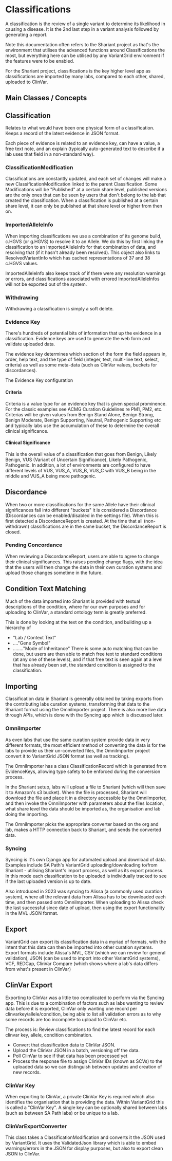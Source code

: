 # Classifications

A classification is the review of a single variant to determine its likelihood in causing a disease.
It is the 2nd last step in a variant analysis followed by generating a report.

Note this documentation often refers to the Shariant project as that's the environment that utilises the advanced functions around Classifications the most, but everything here can be utilised by any VariantGrid environment if the features were to be enabled.

For the Shariant project, classifications is the key higher level app as classifications are imported by many labs, compared to each other, shared, uploaded to ClinVar.

## Main Classes / Concepts

## Classification
Relates to what would have been one physical form of a classification.
Keeps a record of the latest evidence in JSON format.

Each piece of evidence is related to an evidence key, can have a value, a free text note, and an explain (typically auto-generated text to describe if a lab uses that field in a non-standard way).

### ClassificationModification
Classifications are constantly updated, and each set of changes will make a new ClassificationModification linked to the parent Classification. Some Modifications will be "Published" at a certain share level, published versions are the only ones that can be seen by users that don't belong to the lab that created the classification.
When a classification is published at a certain share level, it can only be published at that share level or higher from then on.

### ImportedAlleleInfo
When importing classifications we use a combination of its genome build, c.HGVS (or g.HGVS) to resolve it to an Allele. We do this by first linking the classification to an ImportedAlleleInfo for that combination of data, and resolving that (if it hasn't already been resolved). This object also links to ResolvedVariantInfo which has cached representations of 37 and 38 c.HGVS values.

ImportedAlleleInfo also keeps track of if there were any resolution warnings or errors, and classifications associated with errored ImportedAlleleInfos will not be exported out of the system.

### Withdrawing
Withdrawing a classification is simply a soft delete.

### Evidence Key
There's hundreds of potential bits of information that up the evidence in a classification.
Evidence keys are used to generate the web form and validate uploaded data.

The evidence key determines which section of the form the field appears in, order, help text, and the type of field (integer, text, multi-line text, select, criteria) as well as some meta-data (such as ClinVar values, buckets for discordances).

The Evidence Key configuration 

#### Criteria

Criteria is a value type for an evidence key that is given special prominence. For the classic examples see ACMG Curation Guidelines re PM1, PM2, etc.
Criterias will be given values from Benign Stand Alone, Benign Strong, Benign Moderate, Benign Supporting, Neutral, Pathogenic Supporting etc and typically labs use the accumulation of these to determine the overall clinical significance.

#### Clinical Significance

This is the overall value of a classification that goes from Benign, Likely Benign, VUS (Variant of Uncertain Significance), Likely Pathogenic, Pathogenic. In addition, a lot of environments are configured to have different levels of VUS, VUS_A, VUS_B, VUS_C with VUS_B being in the middle and VUS_A being more pathogenic.

## Discordance

When two or more classifications for the same Allele have their clinical significances fall into different "buckets" it is considered a Discordance (Discordances can be enabled/disabled in the settings file).
When this is first detected a DiscordanceReport is created. At the time that all (non-withdrawn) classifications are in the same bucket, the DiscordanceReport is closed.

### Pending Concordance

When reviewing a DiscordanceReport, users are able to agree to change their clinical significances. This raises pending change flags, with the idea that the users will then change the data in their own curation systems and upload those changes sometime in the future.

## Condition Text Matching

Much of the data imported into Shariant is provided with textual descriptions of the condition, where for our own purposes and for uploading to ClinVar, a standard ontology term is greatly preferred.

This is done by looking at the text on the condition, and building up a hierarchy of
* "Lab / Context Text"
* ...."Gene Symbol"
* ........"Mode of Inheritance"
There is some auto matching that can be done, but users are then able to match free text to standard conditions (at any one of these levels), and if that free text is seen again at a level that has already been set, the standard condition is assigned to the classification.

## Importing

Classification data in Shariant is generally obtained by taking exports from the contributing labs curation systems, transforming that data to the Shariant format using the OmniImporter project.
There is also more live data through APIs, which is done with the Syncing app which is discussed later.

### OmniImporter

As even labs that use the same curation system provide data in very different formats, the most efficient method of converting the data is for the labs to provide us their un-converted files, the OmniImporter project convert it to VariantGrid JSON format (as well as tracking).

The OmniImporter has a class ClassificationRecord which is generated from EvidenceKeys, allowing type safety to be enforced during the conversion process.

In the Shariant setup, labs will upload a file to Shariant (which will then save it to Amazon's s3 bucket). When the file is processed, Shariant will download the file and place it in a directory accessible by the OmniImporter, and then invoke the OmniImporter with parameters about the files location, what share level the data should be imported as, the organisation and lab doing the importing.

The OmniImporter picks the appropriate converter based on the org and lab, makes a HTTP connection back to Shariant, and sends the converted data.

### Syncing

Syncing is it's own Django app for automated upload and download of data.
Examples include SA Path's VariantGrid uploading/downloading to/from Shariant - utilising Shariant's import process, as well as its export process. In this mode each classification to be uploaded is individually tracked to see if the last uploaded version is up to date.

Also introduced in 2023 was syncing to Alissa (a commonly used curation system), where all the relevant data from Alissa has to be downloaded each time, and then passed onto OmniImporter. When uploading to Alissa check the last successful since date of upload, then using the export functionality in the MVL JSON format.

## Export

VariantGrid can export its classification data in a myriad of formats, with the intent that this data can then be imported into other curation systems.
Export formats include Alissa's MVL, CSV (which we can review for general validation), JSON (can be used to import into other VariantGrid systems), VCF, REDCap, ClinVar Compare (which shows where a lab's data differs from what's present in ClinVar)

## ClinVar Export

Exporting to ClinVar was a little too complicated to perform via the Syncing app. This is due to a combination of factors such as labs wanting to review data before it is exported, ClinVar only wanting one record per clinvarkey/allele/condition, being able to list all validation errors as to why some records are too incomplete to upload to ClinVar etc.

The process is:
Review classifications to find the latest record for each clinvar key, allele, condition combination.
* Convert that classification data to ClinVar JSON.
* Upload the ClinVar JSON in a batch, versioning off the data.
* Poll ClinVar to see if that data has been processed yet
* Process the response file to assign ClinVar IDs (known as SCVs) to the uploaded data so we can distinguish between updates and creation of new records.

### ClinVar Key

When exporting to ClinVar, a private ClinVar Key is required which also identifies the organisation that is providing the data. Within VariantGrid this is called a "ClinVar Key". A single key can be optionally shared between labs (such as between SA Path labs) or be unique to a lab.

### ClinVarExportConverter

This class takes a ClassificationModification and converts it the JSON used by VariantGrid. It uses the ValidatedJson library which is able to embed warnings/errors in the JSON for display purposes, but also to export clean JSON to ClinVar.
